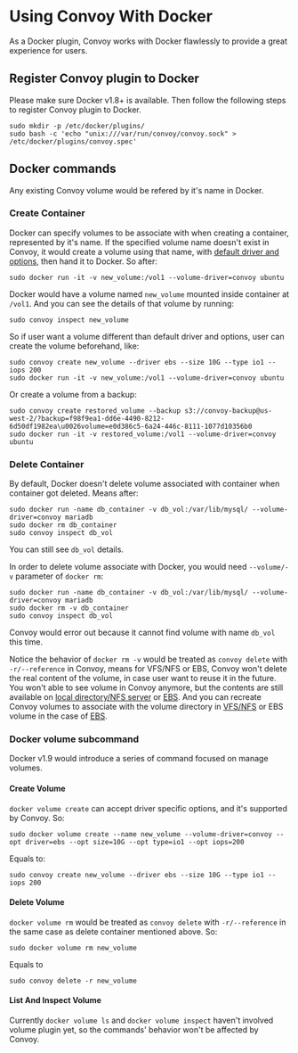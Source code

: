 # Using Convoy With Docker

As a Docker plugin, Convoy works with Docker flawlessly to provide a great experience for users.

## Register Convoy plugin to Docker
Please make sure Docker v1.8+ is available. Then follow the following steps to register Convoy plugin to Docker.
```
sudo mkdir -p /etc/docker/plugins/
sudo bash -c 'echo "unix:///var/run/convoy/convoy.sock" > /etc/docker/plugins/convoy.spec'
```

## Docker commands
Any existing Convoy volume would be refered by it's name in Docker.

### Create Container
Docker can specify volumes to be associate with when creating a container, represented by it's name. If the specified volume name doesn't exist in Convoy, it would create a volume using that name, with [default driver and options](https://github.com/rancher/convoy/blob/master/docs/cli_reference.md#daemon), then hand it to Docker. So after:
```
sudo docker run -it -v new_volume:/vol1 --volume-driver=convoy ubuntu
```
Docker would have a volume named `new_volume` mounted inside container at `/vol1`. And you can see the details of that volume by running:
```
sudo convoy inspect new_volume
```

So if user want a volume different than default driver and options, user can create the volume beforehand, like:
```
sudo convoy create new_volume --driver ebs --size 10G --type io1 --iops 200
sudo docker run -it -v new_volume:/vol1 --volume-driver=convoy ubuntu
```
Or create a volume from a backup:
```
sudo convoy create restored_volume --backup s3://convoy-backup@us-west-2/?backup=f98f9ea1-dd6e-4490-8212-6d50df1982ea\u0026volume=e0d386c5-6a24-446c-8111-1077d10356b0
sudo docker run -it -v restored_volume:/vol1 --volume-driver=convoy ubuntu
```

### Delete Container
By default, Docker doesn't delete volume associated with container when container got deleted. Means after:
```
sudo docker run -name db_container -v db_vol:/var/lib/mysql/ --volume-driver=convoy mariadb
sudo docker rm db_container
sudo convoy inspect db_vol
```
You can still see `db_vol` details.

In order to delete volume associate with Docker, you would need `--volume/-v` parameter of `docker rm`:
```
sudo docker run -name db_container -v db_vol:/var/lib/mysql/ --volume-driver=convoy mariadb
sudo docker rm -v db_container
sudo convoy inspect db_vol
```
Convoy would error out because it cannot find volume with name `db_vol` this time.

Notice the behavior of `docker rm -v` would be treated as `convoy delete` with  `-r/--reference` in Convoy, means for VFS/NFS or EBS, Convoy won't delete the real content of the volume, in case user want to reuse it in the future. You won't able to see volume in Convoy anymore, but the contents are still available on [local directory/NFS server](https://github.com/rancher/convoy/blob/master/docs/vfs.md#delete) or [EBS](https://github.com/rancher/convoy/blob/master/docs/ebs.md#delete). And you can recreate Convoy volumes to associate with the volume directory in [VFS/NFS](https://github.com/rancher/convoy/blob/master/docs/vfs.md#create) or EBS volume in the case of [EBS](https://github.com/rancher/convoy/blob/master/docs/ebs.md#create).

### Docker volume subcommand
Docker v1.9 would introduce a series of command focused on manage volumes.

#### Create Volume
```docker volume create``` can accept driver specific options, and it's supported by Convoy. So:
```
sudo docker volume create --name new_volume --volume-driver=convoy --opt driver=ebs --opt size=10G --opt type=io1 --opt iops=200
```
Equals to:
```
sudo convoy create new_volume --driver ebs --size 10G --type io1 --iops 200
```

#### Delete Volume
`docker volume rm` would be treated as `convoy delete` with `-r/--reference` in the same case as delete container mentioned above. So:
```
sudo docker volume rm new_volume
```
Equals to
```
sudo convoy delete -r new_volume
```

#### List And Inspect Volume
Currently `docker volume ls` and `docker volume inspect` haven't involved volume plugin yet, so the commands' behavior won't be affected by Convoy.
